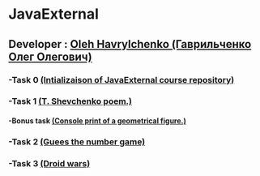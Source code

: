 # JavaExternal

## Developer : [Oleh Havrylchenko (Гаврильченко Олег Олегович)](https://github.com/Champerson)

### **-Task 0** [(Intializaison of JavaExternal course repository)](https://github.com/Champerson/JavaExternal)

### **-Task 1** [(T. Shevchenko poem.)](https://github.com/Champerson/JavaExternal_team_tasks/tree/master/tasks/poem)
####     **-Bonus task** [(Console print of a geometrical figure.)](https://github.com/Champerson/JavaExternal_team_tasks/tree/master/tasks/geometrical.figures/src/com/java/external)

### **-Task 2** [(Guees the number game)](https://github.com/Champerson/JavaExternal/tree/master/JavaGaming/src/com/java/external)

### **-Task 3** [(Droid wars)](https://github.com/Champerson/JavaExternal/tree/master/DroidWars/src)

